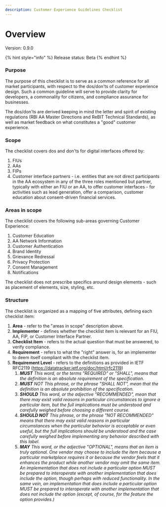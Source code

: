 ```yaml
---
description: Customer Experience Guidelines Checklist
---
```


# Overview

Version: 0.9.0&#x20;

{% hint style="info" %}
Release status: Beta
{% endhint %}

### Purpose

The purpose of this checklist is to serve as a common reference for all market participants, with respect to the dos/don'ts of customer experience design. Such a common guideline will serve to provide clarity for developers, a commonality for citizens, and compliance assurance for businesses.

The dos/don'ts are derived keeping in mind the letter and spirit of existing regulations (RBI AA Master Directions and ReBIT Technical Standards), as well as market feedback on what constitutes a "good" customer experience.

### Scope

The checklist covers dos and don'ts for digital interfaces offered by:

1. FIUs
2. AAs
3. FIPs
4. Customer interface partners - i.e. entities that are not direct participants in the AA ecosystem in any of the three roles mentioned but partner, typically with either an FIU or an AA, to offer customer interfaces - for activities such as lead generation, offer a comparison, customer education about consent-driven financial services.

### Areas in scope

The checklist covers the following sub-areas governing Customer Experience:

1. Customer Education
2. AA Network Information
3. Customer Authentication
4. Brand Identity
5. Grievance Redressal
6. Privacy Protection
7. Consent Management
8. Notifications

The checklist does not prescribe specifics around design elements - such as placement of elements, size, styling, etc.

### Structure

The checklist is organized as a mapping of five attributes, defining each checklist item:

1. **Area** - refer to the "areas in scope" description above.
2. **Implementer** - defines whether the checklist item is relevant for an FIU, AA, FIP, or Customer Interface Partner.
3. **Checklist Item** - refers to the actual question that must be answered, to verify compliance.
4. **Requirement** - refers to what the "right" answer is, for an implementer to deem itself compliant with the checklist item.
5. **Requirement Level** - refers to the definitions as provided in IETF RFC2119 (https://datatracker.ietf.org/doc/html/rfc2119)
   1. _**MUST** This word, or the terms "REQUIRED" or "SHALL", means that the definition is an absolute requirement of the specification._
   2. _**MUST** NOT This phrase, or the phrase "SHALL NOT", mean that the definition is an absolute prohibition of the specification._
   3. _**SHOULD** This word, or the adjective "RECOMMENDED", mean that there may exist valid reasons in particular circumstances to ignore a particular item, but the full implications must be understood and carefully weighed before choosing a different course._
   4. _**SHOULD NOT** This phrase, or the phrase "NOT RECOMMENDED" means that there may exist valid reasons in particular circumstances when the particular behavior is acceptable or even useful, but the full implications should be understood and the case carefully weighed before implementing any behavior described with this label._
   5. _**MAY** This word, or the adjective "OPTIONAL", means that an item is truly optional. One vendor may choose to include the item because a particular marketplace requires it or because the vendor feels that it enhances the product while another vendor may omit the same item. An implementation that does not include a particular option MUST be prepared to interoperate with another implementation that does include the option, though perhaps with reduced functionality. In the same vein, an implementation that does include a particular option MUST be prepared to interoperate with another implementation that does not include the option (except, of course, for the feature the option provides.)_
